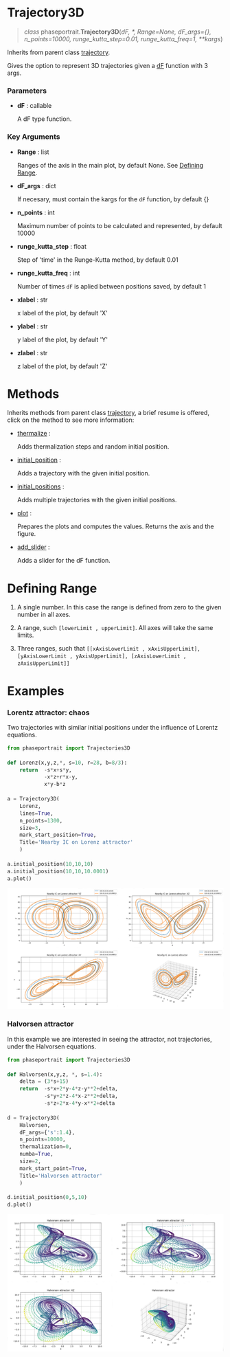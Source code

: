 # Trajectory3D
> *class* phaseportrait.**Trajectory3D**(*dF, \*, Range=None, dF_args={}, n_points=10000, runge_kutta_step=0.01, runge_kutta_freq=1, \*\*kargs*)

Inherits from parent class [trajectory](trajectory.md).

Gives the option to represent 3D trajectories given a [dF](dFfunction.md) function with 3 args.


### **Parameters**

* **dF** : callable

    A dF type function.

### **Key Arguments** 

* **Range** : list

    Ranges of the axis in the main plot, by default None. See [Defining Range](#defining-range).
    
* **dF_args** : dict

    If necesary, must contain the kargs for the `dF` function, by default {}
    
* **n_points** : int

    Maximum number of points to be calculated and represented, by default 10000
    
* **runge_kutta_step** : float

    Step of 'time' in the Runge-Kutta method, by default 0.01
    
* **runge_kutta_freq** : int

    Number of times `dF` is aplied between positions saved, by default 1
    
* **xlabel** : str
    
    x label of the plot, by default 'X'
    
* **ylabel** : str

    y label of the plot, by default 'Y'
    
* **zlabel** : str

    z label of the plot, by default 'Z'
    


# Methods

Inherits methods from parent class [trajectory](trajectory.md), a brief resume is offered, click on the method to see more information:

* [thermalize](../trajectory/#methods) :

    Adds thermalization steps and random initial position.
        
* [initial_position](../trajectory/#methods) :

    Adds a trajectory with the given initial position.

* [initial_positions](../trajectory/#methods) :

    Adds multiple trajectories with the given initial positions.
    
* [plot](../trajectory/#methods) : 

    Prepares the plots and computes the values. 
    Returns the axis and the figure.
    
* [add_slider](../trajectory/#methods) :

    Adds a slider for the dF function.

# Defining Range

1. A single number. In this case the range is defined from zero to the given number in all axes.

2. A range, such `[lowerLimit , upperLimit]`. All axes will take the same limits.

3. Three ranges, such that `[[xAxisLowerLimit , xAxisUpperLimit], [yAxisLowerLimit , yAxisUpperLimit], [zAxisLowerLimit , zAxisUpperLimit]]`

# Examples

### Lorentz attractor: chaos

Two trajectories with similar initial positions under the influence of Lorentz equations.

```python
from phaseportrait import Trajectories3D

def Lorenz(x,y,z,*, s=10, r=28, b=8/3):
    return  -s*x+s*y, 
            -x*z+r*x-y, 
            x*y-b*z

a = Trajectory3D(
    Lorenz, 
    lines=True, 
    n_points=1300, 
    size=3, 
    mark_start_position=True, 
    Title='Nearby IC on Lorenz attractor'
    )

a.initial_position(10,10,10)
a.initial_position(10,10,10.0001)
a.plot()
```
![image](imgs/doc_examples/trj3d_example.png)


### Halvorsen attractor

In this example we are interested in seeing the attractor, not trajectories, under the Halvorsen equations.

```python
from phaseportrait import Trajectories3D

def Halvorsen(x,y,z, *, s=1.4):
    delta = (3*s+15)
    return  -s*x+2*y-4*z-y**2+delta, 
            -s*y+2*z-4*x-z**2+delta, 
            -s*z+2*x-4*y-x**2+delta

d = Trajectory3D(
    Halvorsen, 
    dF_args={'s':1.4}, 
    n_points=10000, 
    thermalization=0, 
    numba=True, 
    size=2, 
    mark_start_point=True, 
    Title='Halvorsen attractor'
    )

d.initial_position(0,5,10)
d.plot()
```
![image](imgs/doc_examples/trj3d_example_2.png)